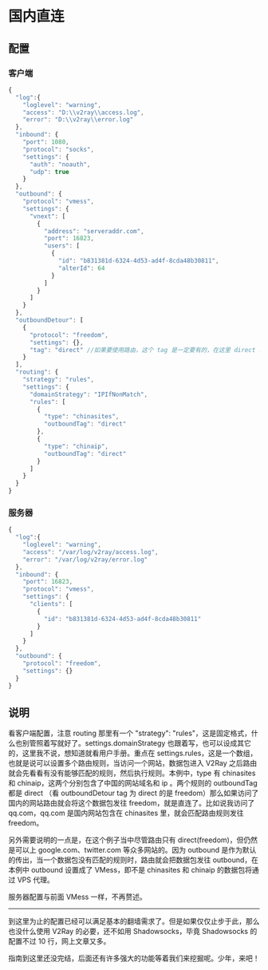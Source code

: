# 国内直连

## 配置

### 客户端

```javascript
{
  "log":{
    "loglevel": "warning",
    "access": "D:\\v2ray\\access.log",
    "error": "D:\\v2ray\\error.log"
  },
  "inbound": {
    "port": 1080,
    "protocol": "socks",
    "settings": {
      "auth": "noauth",
      "udp": true
    }
  },
  "outbound": {
    "protocol": "vmess",
    "settings": {
      "vnext": [
        {
          "address": "serveraddr.com",
          "port": 16823,  
          "users": [
            {
              "id": "b831381d-6324-4d53-ad4f-8cda48b30811",
              "alterId": 64
            }
          ]
        }
      ]
    }
  },
  "outboundDetour": [
    {
      "protocol": "freedom",
      "settings": {},
      "tag": "direct" //如果要使用路由，这个 tag 是一定要有的，在这里 direct 就是 freedom 的一个标号，在路由中说 direct V2Ray 就知道是这里的 freedom 了
    }
  ],
  "routing": {
    "strategy": "rules",
    "settings": {
      "domainStrategy": "IPIfNonMatch",
      "rules": [
        {
          "type": "chinasites",
          "outboundTag": "direct"
        },
        {
          "type": "chinaip",
          "outboundTag": "direct"
        }
      ]
    }
  }
}
```

### 服务器

```javascript
{
  "log":{
    "loglevel": "warning",
    "access": "/var/log/v2ray/access.log",
    "error": "/var/log/v2ray/error.log"
  },
  "inbound": {
    "port": 16823,
    "protocol": "vmess",    
    "settings": {
      "clients": [
        {
          "id": "b831381d-6324-4d53-ad4f-8cda48b30811"
        }
      ]
    }
  },
  "outbound": {
    "protocol": "freedom",
    "settings": {}
  }
}
```

## 说明

看客户端配置，注意 routing 那里有一个 "strategy": "rules"，这是固定格式，什么也别管照着写就好了。settings.domainStrategy 也跟着写，也可以设成其它的，这里我不说，想知道就看用户手册。重点在 settings.rules，这是一个数组，也就是说可以设置多个路由规则，当访问一个网站，数据包进入 V2Ray 之后路由就会先看看有没有能够匹配的规则，然后执行规则。本例中，type 有 chinasites 和 chinaip，这两个分别包含了中国的网站域名和 ip 。两个规则的 outboundTag 都是 direct （看 outboundDetour tag 为 direct 的是 freedom）那么如果访问了国内的网站路由就会将这个数据包发往 freedom，就是直连了。比如说我访问了 qq.com，qq.com 是国内网站包含在 chinasites 里，就会匹配路由规则发往 freedom。

另外需要说明的一点是，在这个例子当中尽管路由只有 direct(freedom)，但仍然是可以上 google.com、twitter.com 等众多网站的。因为 outbound 是作为默认的传出，当一个数据包没有匹配的规则时，路由就会把数据包发往 outbound，在本例中 outbound 设置成了 VMess，即不是 chinasites 和 chinaip 的数据包将通过 VPS 代理。

服务器配置与前面 VMess 一样，不再赘述。

-----
到这里为止的配置已经可以满足基本的翻墙需求了。但是如果仅仅止步于此，那么也没什么使用 V2Ray 的必要，还不如用 Shadowsocks，毕竟 Shadowsocks 的配置不过 10 行，网上文章又多。

指南到这里还没完结，后面还有许多强大的功能等着我们来挖掘呢。少年，来吧！
